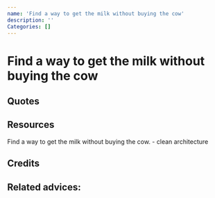 ```yaml
---
name: 'Find a way to get the milk without buying the cow'
description: ''
Categories: []
---
```

# Find a way to get the milk without buying the cow

## Quotes

## Resources
Find a way to get the milk without buying the cow. -  clean architecture
## Credits

## Related advices:

